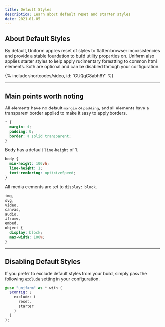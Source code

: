 ```yaml
---
title: Default Styles
description: Learn about default reset and starter styles
date: 2021-01-05
---
```


## About Default Styles

By default, Uniform applies reset of styles to flatten browser inconsistencies and provide a stable foundation to build utility properties on. Uniform also applies starter styles to help apply rudimentary formatting to common html elements. Both are optional and can be disabled through your configuration.

{% include shortcodes/video, id: 'GUQqC8abh6Y' %}

---

## Main points worth noting

All elements have no default `margin` or `padding`, and all elements have a transparent border applied to make it easy to apply borders.

```css
* {
  margin: 0;
  padding: 0;
  border: 0 solid transparent;
}
```

Body has a default `line-height` of 1.

```css
body {
  min-height: 100vh;
  line-height: 1;
  text-rendering: optimizeSpeed;
}
```

All media elements are set to `display: block`.

```css
img,
svg,
video,
canvas,
audio,
iframe,
embed,
object {
  display: block;
  max-width: 100%;
}
```

---

## Disabling Default Styles

If you prefer to exclude default styles from your build, simply pass the following `exclude` setting in your configuration.

```scss
@use "uniform" as * with (
  $config: (
    exclude: (
      reset,
      starter
    )
  )
);
```
